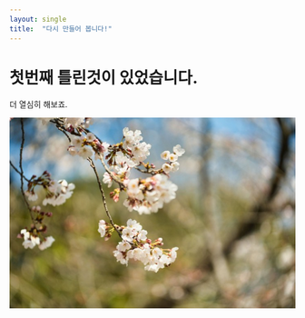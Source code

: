 ```yaml
---
layout: single
title:  "다시 만들어 봅니다!"
---
```

# 첫번째 틀린것이 있었습니다.

더 열심히 해보죠.

![cherryblossom](../images/2022-12-19-first2/cherryblossom.jpg)
